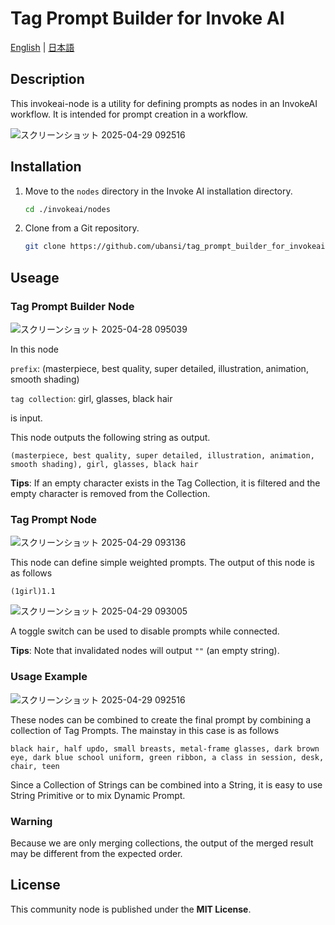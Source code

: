 # Tag Prompt Builder for Invoke AI

[English](README.md) | [日本語](README.ja.md) 

## Description
This invokeai-node is a utility for defining prompts as nodes in an InvokeAI workflow.
It is intended for prompt creation in a workflow.

![スクリーンショット 2025-04-29 092516](https://github.com/user-attachments/assets/ad566004-b52f-4d04-bc83-a80e9b021194)

## Installation
1.  Move to the `nodes` directory in the Invoke AI installation directory.
    ```bash
    cd ./invokeai/nodes
    ```

2.  Clone from a Git repository.

    ```bash
    git clone https://github.com/ubansi/tag_prompt_builder_for_invokeai.git
    ```
## Useage
### Tag Prompt Builder Node 
![スクリーンショット 2025-04-28 095039](https://github.com/user-attachments/assets/909814c7-d9f1-4fff-a3e0-27064af18a1d)

In this node

`prefix`: (masterpiece, best quality, super detailed, illustration, animation, smooth shading)

`tag collection`: girl, glasses, black hair

is input.

This node outputs the following string as output.

```
(masterpiece, best quality, super detailed, illustration, animation, smooth shading), girl, glasses, black hair
```

**Tips**: If an empty character exists in the Tag Collection, it is filtered and the empty character is removed from the Collection.

### Tag Prompt Node

![スクリーンショット 2025-04-29 093136](https://github.com/user-attachments/assets/95311ed7-4a0d-4f16-a618-262608d0a2c9)

This node can define simple weighted prompts.
The output of this node is as follows
```
(1girl)1.1
```

![スクリーンショット 2025-04-29 093005](https://github.com/user-attachments/assets/e2b627ac-79f2-4226-a927-2baac85f151b)

A toggle switch can be used to disable prompts while connected.

**Tips**: Note that invalidated nodes will output `""` (an empty string).

### Usage Example
![スクリーンショット 2025-04-29 092516](https://github.com/user-attachments/assets/ad566004-b52f-4d04-bc83-a80e9b021194)


These nodes can be combined to create the final prompt by combining a collection of Tag Prompts.
The mainstay in this case is as follows

```
black hair, half updo, small breasts, metal-frame glasses, dark brown eye, dark blue school uniform, green ribbon, a class in session, desk, chair, teen
```


Since a Collection of Strings can be combined into a String, it is easy to use String Primitive or to mix Dynamic Prompt.

### Warning
Because we are only merging collections, the output of the merged result may be different from the expected order.


## License

This community node is published under the **MIT License**.
